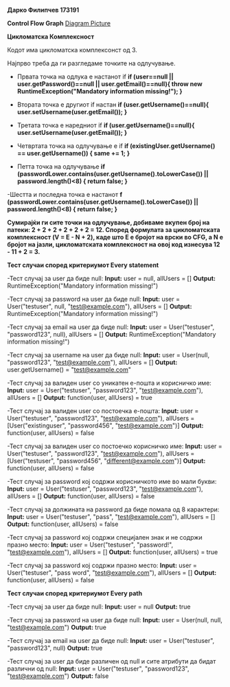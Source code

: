 **Дарко Филипчев 173191**

**Control Flow Graph** [Diagram Picture](https://github.com/Daree10/SI_2023_lab2_111111/assets/63493997/ecf362f0-694f-4089-ad31-ce2532ab76c6)

**Цикломатска Комплексност** 

  Кодот има цикломатска комплексонст од 3.

  Најпрво треба да ги разгледаме точките на одлучување.
  - Првата точка на одлука е настанот if 
  **if (user==null || user.getPassword()==null || user.getEmail()==null){
    throw new RuntimeException("Mandatory information missing!");
  }**
  
  - Втората точка е другиот if настан 
  **if (user.getUsername()==null){
    user.setUsername(user.getEmail());
  }**
  
  - Третата точка е наредниот if 
  **if (user.getUsername()==null){
    user.setUsername(user.getEmail());
  }**
  
  - Четвртата точка на одлучување е if
  **if (existingUser.getUsername() == user.getUsername()) {
    same += 1;
  }**
  
  - Петта точка на одлучување 
  **if (passwordLower.contains(user.getUsername().toLowerCase()) || password.length()<8) {
    return false;
  }**
  
  -Шестта и последна точка е настанот
  **f (passwordLower.contains(user.getUsername().toLowerCase()) || password.length()<8) {
    return false;
  }**
  
  **Сумирајќи ги сите точки на одлучување, добиваме вкупен број на патеки: 2 + 2 + 2 + 2 + 2 + 2 = 12. Според формулата за цикломатската комплексност (V = E - N + 2), каде што Е е бројот на врски во CFG, а N е бројот на јазли, цикломатската комплексност на овој код изнесува 12 - 11 + 2 = 3.**
  
**Тест случаи според критериумот Every statement**

-Тест случај за user да биде null:
**Input:** user = null, allUsers = []
**Output:** RuntimeException("Mandatory information missing!")

-Тест случај за password на user да биде null:
**Input:** user = User("testuser", null, "test@example.com"), allUsers = []
**Output:** RuntimeException("Mandatory information missing!")

-Тест случај за email на user да биде null:
**Input:** user = User("testuser", "password123", null), allUsers = []
**Output:** RuntimeException("Mandatory information missing!")

-Тест случај за username на user да биде null:
**Input:** user = User(null, "password123", "test@example.com"), allUsers = []
**Output:** user.getUsername() = "test@example.com"

-Тест случај за валиден user со уникатен е-пошта и корисничко име:
**Input:** user = User("testuser", "password123", "test@example.com"), allUsers = []
**Output:** function(user, allUsers) = true

-Тест случај за валиден user со постоечка е-пошта:
**Input:** user = User("testuser", "password123", "test@example.com"), allUsers = [User("existinguser", "password456", "test@example.com")]
**Output:** function(user, allUsers) = false

-Тест случај за валиден user со постоечко корисничко име:
**Input:** user = User("testuser", "password123", "test@example.com"), allUsers = [User("testuser", "password456", "different@example.com")]
**Output:** function(user, allUsers) = false

-Тест случај за password кој содржи корисничкото име во мали букви:
**Input:** user = User("testuser", "password123", "test@example.com"), allUsers = []
**Output:** function(user, allUsers) = false

-Тест случај за должината на password да биде помала од 8 карактери:
**Input:** user = User("testuser", "pass", "test@example.com"), allUsers = []
**Output:** function(user, allUsers) = false

-Тест случај за password кој содржи специјален знак и не содржи празно место:
**Input:** user = User("testuser", "password!", "test@example.com"), allUsers = []
**Output:** function(user, allUsers) = true

-Тест случај за password кој содржи празно место:
**Input:** user = User("testuser", "pass word", "test@example.com"), allUsers = []
**Output:** function(user, allUsers) = false

**Тест случаи според критериумот Every path**

-Тест случај за user да биде null:
**Input:** user = null
**Output:** true

-Тест случај за password на user да биде null:
**Input:** user = User(null, null, "test@example.com")
**Output:** true

-Тест случај за email на user да биде null:
**Input:** user = User("testuser", "password123", null)
**Output:** true

-Тест случај за user да биде различен од null и сите атрибути да бидат различни од null:
**Input:** user = User("testuser", "password123", "test@example.com")
**Output:** false

